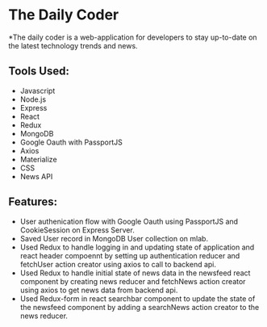 # The Daily Coder
*The daily coder is a web-application for developers to stay up-to-date on the latest technology trends and news.

## Tools Used:
* Javascript
* Node.js
* Express
* React
* Redux
* MongoDB
* Google Oauth with PassportJS
* Axios
* Materialize
* CSS
* News API


## Features:
* User authenication flow with Google Oauth using PassportJS and CookieSession on Express Server.
* Saved User record in MongoDB User collection on mlab.
* Used Redux to handle logging in and updating state of application and react header compoennt by setting up authentication reducer and fetchUser action creator using axios to call to backend api.
* Used Redux to handle initial state of news data in the newsfeed react component by creating news reducer and fetchNews action creator using axios to get news data from backend api.
* Used Redux-form in react searchbar component to update the state of the newsfeed component by adding a searchNews action creator to the news reducer.
